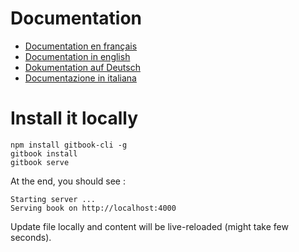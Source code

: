 # Documentation

- [Documentation en français](/fr/index.md)
- [Documentation in english](/en/index.md)
- [Dokumentation auf Deutsch](/de/index.md)
- [Documentazione in italiana](/it/index.md)

# Install it locally

```
npm install gitbook-cli -g
gitbook install
gitbook serve
```

At the end, you should see :

```
Starting server ...
Serving book on http://localhost:4000
```

Update file locally and content will be live-reloaded (might take few seconds).
